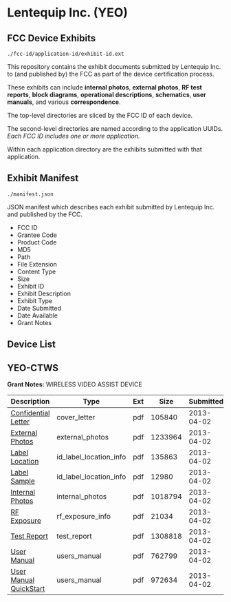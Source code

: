 # Lentequip Inc. (YEO)
## FCC Device Exhibits

```
./fcc-id/application-id/exhibit-id.ext
```

This repository contains the exhibit documents submitted by Lentequip Inc. to (and published by) the FCC as part of the device certification process.

These exhibits can include **internal photos**, **external photos**, **RF test reports**, **block diagrams**, **operational descriptions**, **schematics**, **user manuals**, and various **correspondence**.

The top-level directories are sliced by the FCC ID of each device.

The second-level directories are named according to the application UUIDs. *Each FCC ID includes one or more application.*

Within each application directory are the exhibits submitted with that application. 

## Exhibit Manifest

```
./manifest.json
```

JSON manifest which describes each exhibit submitted by Lentequip Inc. and published by the FCC.

- FCC ID
- Grantee Code
- Product Code
- MD5
- Path
- File Extension
- Content Type
- Size
- Exhibit ID
- Exhibit Description
- Exhibit Type
- Date Submitted
- Date Available
- Grant Notes

## Device List
## YEO-CTWS
**Grant Notes:** WIRELESS VIDEO ASSIST DEVICE

| Description | Type | Ext | Size | Submitted | Available |
| ----------- | ---- | --- | ---- | --------- | --------- |
| [Confidential Letter](YEO-CTWS/6e232c8d1e9487477cd17ef3f6a89b9f/1930232.pdf) | cover_letter | pdf | 105840 | 2013-04-02 | 2013-04-30 |
| [External Photos](YEO-CTWS/6e232c8d1e9487477cd17ef3f6a89b9f/1930227.pdf) | external_photos | pdf | 1233964 | 2013-04-02 | 2013-04-30 |
| [Label Location](YEO-CTWS/6e232c8d1e9487477cd17ef3f6a89b9f/1930229.pdf) | id_label_location_info | pdf | 135863 | 2013-04-02 | 2013-04-30 |
| [Label Sample](YEO-CTWS/6e232c8d1e9487477cd17ef3f6a89b9f/1930230.pdf) | id_label_location_info | pdf | 12980 | 2013-04-02 | 2013-04-30 |
| [Internal Photos](YEO-CTWS/6e232c8d1e9487477cd17ef3f6a89b9f/1930228.pdf) | internal_photos | pdf | 1018794 | 2013-04-02 | 2013-04-30 |
| [RF Exposure](YEO-CTWS/6e232c8d1e9487477cd17ef3f6a89b9f/1930226.pdf) | rf_exposure_info | pdf | 21034 | 2013-04-02 | 2013-04-30 |
| [Test Report](YEO-CTWS/6e232c8d1e9487477cd17ef3f6a89b9f/1930233.pdf) | test_report | pdf | 1308818 | 2013-04-02 | 2013-04-30 |
| [User Manual](YEO-CTWS/6e232c8d1e9487477cd17ef3f6a89b9f/1930231.pdf) | users_manual | pdf | 762799 | 2013-04-02 | 2013-04-30 |
| [User Manual QuickStart](YEO-CTWS/6e232c8d1e9487477cd17ef3f6a89b9f/1930234.pdf) | users_manual | pdf | 972634 | 2013-04-02 | 2013-04-30 |
